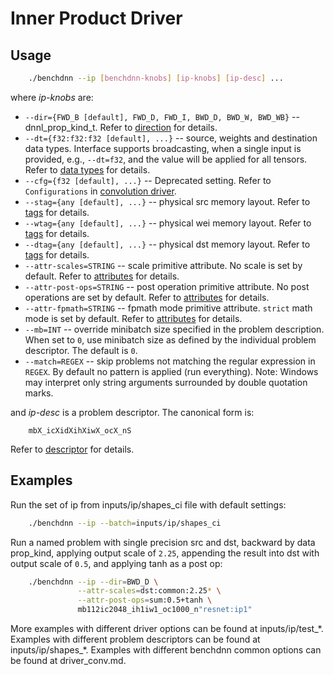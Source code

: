 # Inner Product Driver

## Usage
``` sh
    ./benchdnn --ip [benchdnn-knobs] [ip-knobs] [ip-desc] ...
```

where *ip-knobs* are:

 - `--dir={FWD_B [default], FWD_D, FWD_I, BWD_D, BWD_W, BWD_WB}`
            -- dnnl_prop_kind_t. Refer to [direction](knobs_dir.md) for details.
 - `--dt={f32:f32:f32 [default], ...}` -- source, weights and destination data
            types. Interface supports broadcasting, when a single input is
            provided, e.g., `--dt=f32`, and the value will be applied for all
            tensors. Refer to [data types](knobs_dt.md) for details.
 - `--cfg={f32 [default], ...}` -- Deprecated setting. Refer to
            ``Configurations`` in [convolution driver](driver_conv.md).
 - `--stag={any [default], ...}` -- physical src memory layout.
            Refer to [tags](knobs_tag.md) for details.
 - `--wtag={any [default], ...}` -- physical wei memory layout.
            Refer to [tags](knobs_tag.md) for details.
 - `--dtag={any [default], ...}` -- physical dst memory layout.
            Refer to [tags](knobs_tag.md) for details.
 - `--attr-scales=STRING` -- scale primitive attribute. No scale is
            set by default. Refer to [attributes](knobs_attr.md) for details.
 - `--attr-post-ops=STRING` -- post operation primitive attribute. No post
            operations are set by default. Refer to [attributes](knobs_attr.md)
            for details.
 - `--attr-fpmath=STRING` -- fpmath mode primitive attribute. `strict` math mode
            is set by default. Refer to [attributes](knobs_attr.md) for details.
 - `--mb=INT` -- override minibatch size specified in the problem description.
             When set to `0`, use minibatch size as defined by the individual
             problem descriptor. The default is `0`.
 - `--match=REGEX` -- skip problems not matching the regular expression in
            `REGEX`. By default no pattern is applied (run everything).
            Note: Windows may interpret only string arguments surrounded by
            double quotation marks.

and *ip-desc* is a problem descriptor. The canonical form is:
```
    mbX_icXidXihXiwX_ocX_nS
```
Refer to [descriptor](knobs_desc.md) for details.

## Examples

Run the set of ip from inputs/ip/shapes_ci file with default settings:
``` sh
    ./benchdnn --ip --batch=inputs/ip/shapes_ci
```

Run a named problem with single precision src and dst, backward by data
prop_kind, applying output scale of `2.25`, appending the result into dst with
output scale of `0.5`, and applying tanh as a post op:
``` sh
    ./benchdnn --ip --dir=BWD_D \
               --attr-scales=dst:common:2.25* \
               --attr-post-ops=sum:0.5+tanh \
               mb112ic2048_ih1iw1_oc1000_n"resnet:ip1"
```

More examples with different driver options can be found at inputs/ip/test_\*.
Examples with different problem descriptors can be found at
inputs/ip/shapes_\*. Examples with different benchdnn common options can be
found at driver_conv.md.
